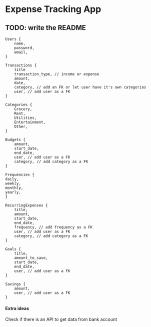 # Expense Tracking App

## TODO: write the README

```
Users {
    name,
    password,
    email,
}
```

```
Transactions {
    title
    transaction_type, // income or expense
    amount,
    date,
    category, // add an FK or let user have it's own categories
    user, // add user as a FK
}
```

```
Categories {
    Grocery,
    Rent,
    Utilities,
    Entertainment,
    Other,
}
```

```
Budgets {
    amount,
    start_date,
    end_date,
    user, // add user as a FK
    category, // add category as a FK
}
```

```
Frequencies {
daily,
weekly,
monthly,
yearly,
}
```

```
RecurringExpenses {
    title,
    amount,
    start_date,
    end_date,
    frequency, // add frequency as a FK
    user, // add user as a FK
    category, // add category as a FK
}
```

```
Goals {
    title,
    amount_to_save,
    start_date,
    end_date,
    user, // add user as a FK
}
```

```
Savings {
    amount,
    user, // add user as a FK
}
```

#### Extra ideas

Check if there is an API to get data from bank account
